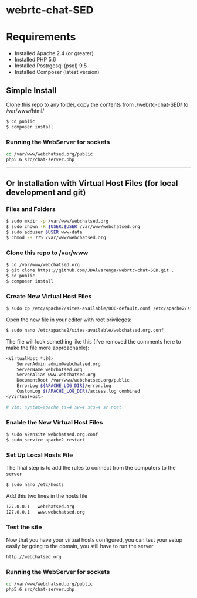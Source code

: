 # webrtc-chat-SED

# Requirements
- Installed Apache 2.4 (or greater)
- Installed PHP 5.6
- Installed Postrgesql (psql) 9.5
- Installed Composer (latest version)


## Simple Install 
Clone this repo to any folder, copy the contents from ./webrtc-chat-SED/ to /var/www/html/
```sh
$ cd public
$ composer install
```
### Running the WebServer for sockets

```sh
cd /var/www/webchatsed.org/public
php5.6 src/chat-server.php
```
*************************************

## Or Installation with Virtual Host Files (for local development and git)
### Files and Folders
```sh
$ sudo mkdir -p /var/www/webchatsed.org
$ sudo chown -R $USER:$USER /var/www/webchatsed.org
$ sudo adduser $USER www-data
$ chmod -R 775 /var/www/webchatsed.org
```

### Clone this repo to /var/www
```sh
$ cd /var/www/webchatsed.org
$ git clone https://github.com/JDAlvarenga/webrtc-chat-SED.git .
$ cd public
$ composer install
```

### Create New Virtual Host Files
```sh
$ sudo cp /etc/apache2/sites-available/000-default.conf /etc/apache2/sites-available/webchatsed.org.conf
```

Open the new file in your editor with root privileges:

```sh
$ sudo nano /etc/apache2/sites-available/webchatsed.org.conf
```

The file will look something like this (I've removed the comments here to make the file more approachable):
```sh
<VirtualHost *:80>
    ServerAdmin admin@webchatsed.org
    ServerName webchatsed.org
    ServerAlias www.webchatsed.org
    DocumentRoot /var/www/webchatsed.org/public
    ErrorLog ${APACHE_LOG_DIR}/error.log
    CustomLog ${APACHE_LOG_DIR}/access.log combined
</VirtualHost>

# vim: syntax=apache ts=4 sw=4 sts=4 sr noet
```

### Enable the New Virtual Host Files
```sh
$ sudo a2ensite webchatsed.org.conf
$ sudo service apache2 restart
```

### Set Up Local Hosts File

The final step is to add the rules to connect from the computers to the server

```sh
$ sudo nano /etc/hosts
```

Add this two lines in the hosts file

```sh
127.0.0.1	webchatsed.org
127.0.0.1	www.webchatsed.org
```


###  Test the site

Now that you have your virtual hosts configured, you can test your setup easily by going to the domain, you still have to run the server

```sh
http://webchatsed.org
```

### Running the WebServer for sockets

```sh
cd /var/www/webchatsed.org/public
php5.6 src/chat-server.php
```
